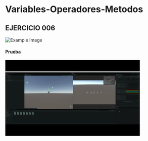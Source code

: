 # Variables-Operadores-Metodos

## EJERCICIO 006


![Example Image](image\Carrusel_Colores_.gif)

#### Prueba


![dfdfsfds](image/video.gif)